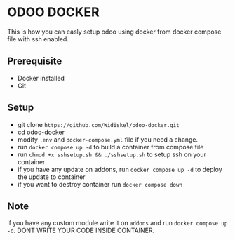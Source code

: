 # ODOO DOCKER

This is how you can easly setup odoo using docker from docker compose file with ssh enabled. 

## Prerequisite
- Docker installed
- Git

## Setup
- git clone `https://github.com/Widiskel/odoo-docker.git`
- cd odoo-docker
- modify `.env` and `docker-compose.yml` file if you need a change.
- run `docker compose up -d` to build a container from compose file
- run `chmod +x sshsetup.sh && ./sshsetup.sh` to setup ssh on your container
- if you have any update on addons, run `docker compose up -d` to deploy the update to container
- if you want to destroy container run `docker compose down`


## Note
if you have any custom module write it on `addons` and run `docker compose up -d`. DONT WRITE YOUR CODE INSIDE CONTAINER.